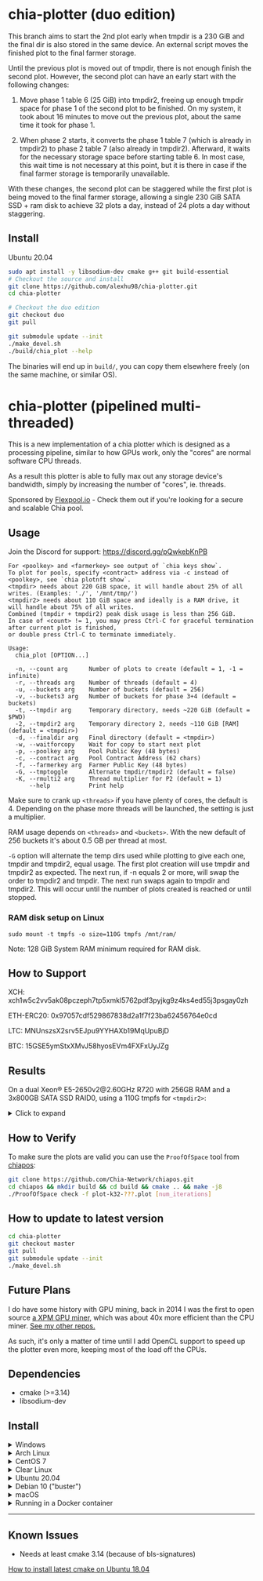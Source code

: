 # chia-plotter (duo edition)

This branch aims to start the 2nd plot early when tmpdir is a 230 GiB and the final dir is also stored in the same device.
An external script moves the finished plot to the final farmer storage.

Until the previous plot is moved out of tmpdir, there is not enough finish the second plot. However, the second plot can have
an early start with the following changes:

1. Move phase 1 table 6 (25 GiB) into tmpdir2, freeing up enough tmpdir space for phase 1 of the second plot to be finished.
On my system, it took about 16 minutes to move out the previous plot, about the same time it took for phase 1.

2. When phase 2 starts, it converts the phase 1 table 7 (which is already in tmpdir2) to phase 2 table 7 (also already in tmpdir2).
Afterward, it waits for the necessary storage space before starting table 6. In most case, this wait time is not necessary at this
point, but it is there in case if the final farmer storage is temporarily unavailable.

With these changes, the second plot can be staggered while the first plot is being moved to the final farmer storage, allowing a
single 230 GiB SATA SSD + ram disk to achieve 32 plots a day, instead of 24 plots a day without staggering.

## Install

  <summary>Ubuntu 20.04</summary>
  
  ```bash
  sudo apt install -y libsodium-dev cmake g++ git build-essential
  # Checkout the source and install
  git clone https://github.com/alexhu98/chia-plotter.git 
  cd chia-plotter

  # Checkout the duo edition
  git checkout duo
  git pull

  git submodule update --init
  ./make_devel.sh
  ./build/chia_plot --help
  ```

  The binaries will end up in `build/`, you can copy them elsewhere freely (on the same machine, or similar OS).


# chia-plotter (pipelined multi-threaded)

This is a new implementation of a chia plotter which is designed as a processing pipeline,
similar to how GPUs work, only the "cores" are normal software CPU threads.

As a result this plotter is able to fully max out any storage device's bandwidth,
simply by increasing the number of "cores", ie. threads.

Sponsored by [Flexpool.io](https://www.flexpool.io/) - Check them out if you're looking for a secure and scalable Chia pool.

## Usage

Join the Discord for support: https://discord.gg/pQwkebKnPB

```
For <poolkey> and <farmerkey> see output of `chia keys show`.
To plot for pools, specify <contract> address via -c instead of <poolkey>, see `chia plotnft show`.
<tmpdir> needs about 220 GiB space, it will handle about 25% of all writes. (Examples: './', '/mnt/tmp/')
<tmpdir2> needs about 110 GiB space and ideally is a RAM drive, it will handle about 75% of all writes.
Combined (tmpdir + tmpdir2) peak disk usage is less than 256 GiB.
In case of <count> != 1, you may press Ctrl-C for graceful termination after current plot is finished,
or double press Ctrl-C to terminate immediately.

Usage:
  chia_plot [OPTION...]

  -n, --count arg      Number of plots to create (default = 1, -1 = infinite)
  -r, --threads arg    Number of threads (default = 4)
  -u, --buckets arg    Number of buckets (default = 256)
  -v, --buckets3 arg   Number of buckets for phase 3+4 (default = buckets)
  -t, --tmpdir arg     Temporary directory, needs ~220 GiB (default = $PWD)
  -2, --tmpdir2 arg    Temporary directory 2, needs ~110 GiB [RAM] (default = <tmpdir>)
  -d, --finaldir arg   Final directory (default = <tmpdir>)
  -w, --waitforcopy    Wait for copy to start next plot
  -p, --poolkey arg    Pool Public Key (48 bytes)
  -c, --contract arg   Pool Contract Address (62 chars)
  -f, --farmerkey arg  Farmer Public Key (48 bytes)
  -G, --tmptoggle      Alternate tmpdir/tmpdir2 (default = false)
  -K, --rmulti2 arg    Thread multiplier for P2 (default = 1)
      --help           Print help
```

Make sure to crank up `<threads>` if you have plenty of cores, the default is 4.
Depending on the phase more threads will be launched, the setting is just a multiplier.

RAM usage depends on `<threads>` and `<buckets>`.
With the new default of 256 buckets it's about 0.5 GB per thread at most.

`-G` option will alternate the temp dirs used while plotting to give each one, tmpdir and tmpdir2, equal usage. The first plot creation will use tmpdir and tmpdir2 as expected. The next run, if -n equals 2 or more, will swap the order to tmpdir2 and tmpdir. The next run swaps again to tmpdir and tmpdir2. This will occur until the number of plots created is reached or until stopped.

### RAM disk setup on Linux
`sudo mount -t tmpfs -o size=110G tmpfs /mnt/ram/`

Note: 128 GiB System RAM minimum required for RAM disk.

## How to Support

XCH: xch1w5c2vv5ak08pczeph7tp5xmkl5762pdf3pyjkg9z4ks4ed55j3psgay0zh

ETH-ERC20: 0x97057cdf529867838d2a1f7f23ba62456764e0cd

LTC: MNUnszsX2srv5EJpu9YYHAXb19MqUpuBjD

BTC: 15GSE5ymStxXMvJ58hyosEVm4FXFxUyJZg

## Results

On a dual Xeon® E5-2650v2<span>@</span>2.60GHz R720 with 256GB RAM and a 3x800GB SATA SSD RAID0, using a 110G tmpfs for `<tmpdir2>`:

<details>
  <summary>Click to expand</summary>
  
  ```
  Number of Threads: 16
  Number of Buckets: 2^8 (256)
  Working Directory:   /mnt/tmp3/chia/tmp/ 
  Working Directory 2: /mnt/tmp3/chia/tmp/ram/
  [P1] Table 1 took 17.2488 sec
  [P1] Table 2 took 145.011 sec, found 4294911201 matches
  [P1] Table 3 took 170.86 sec, found 4294940789 matches
  [P1] Table 4 took 203.713 sec, found 4294874801 matches
  [P1] Table 5 took 201.346 sec, found 4294830453 matches
  [P1] Table 6 took 195.928 sec, found 4294681297 matches
  [P1] Table 7 took 158.053 sec, found 4294486972 matches
  Phase 1 took 1092.2 sec
  [P2] max_table_size = 4294967296
  [P2] Table 7 scan took 15.5542 sec
  [P2] Table 7 rewrite took 37.7806 sec, dropped 0 entries (0 %)
  [P2] Table 6 scan took 46.7014 sec
  [P2] Table 6 rewrite took 65.7315 sec, dropped 581295425 entries (13.5352 %)
  [P2] Table 5 scan took 45.4663 sec
  [P2] Table 5 rewrite took 61.9683 sec, dropped 761999997 entries (17.7423 %)
  [P2] Table 4 scan took 44.8217 sec
  [P2] Table 4 rewrite took 61.36 sec, dropped 828847725 entries (19.2985 %)
  [P2] Table 3 scan took 44.9121 sec
  [P2] Table 3 rewrite took 61.5872 sec, dropped 855110820 entries (19.9097 %)
  [P2] Table 2 scan took 43.641 sec
  [P2] Table 2 rewrite took 59.6939 sec, dropped 865543167 entries (20.1528 %)
  Phase 2 took 620.488 sec
  Wrote plot header with 268 bytes
  [P3-1] Table 2 took 73.1018 sec, wrote 3429368034 right entries
  [P3-2] Table 2 took 42.3999 sec, wrote 3429368034 left entries, 3429368034 final
  [P3-1] Table 3 took 68.9318 sec, wrote 3439829969 right entries
  [P3-2] Table 3 took 43.8179 sec, wrote 3439829969 left entries, 3439829969 final
  [P3-1] Table 4 took 71.3236 sec, wrote 3466027076 right entries
  [P3-2] Table 4 took 46.2887 sec, wrote 3466027076 left entries, 3466027076 final
  [P3-1] Table 5 took 70.6369 sec, wrote 3532830456 right entries
  [P3-2] Table 5 took 45.5857 sec, wrote 3532830456 left entries, 3532830456 final
  [P3-1] Table 6 took 75.8534 sec, wrote 3713385872 right entries
  [P3-2] Table 6 took 48.8266 sec, wrote 3713385872 left entries, 3713385872 final
  [P3-1] Table 7 took 83.2586 sec, wrote 4294486972 right entries
  [P3-2] Table 7 took 56.3803 sec, wrote 4294486972 left entries, 4294486972 final
  Phase 3 took 733.323 sec, wrote 21875928379 entries to final plot
  [P4] Starting to write C1 and C3 tables  
  [P4] Finished writing C1 and C3 tables   
  [P4] Writing C2 table
  [P4] Finished writing C2 table
  Phase 4 took 84.6697 sec, final plot size is 108828428322 bytes
  Total plot creation time was 2530.76 sec 
  ```
</details>

## How to Verify

To make sure the plots are valid you can use the `ProofOfSpace` tool from [chiapos](https://github.com/Chia-Network/chiapos):

```bash
git clone https://github.com/Chia-Network/chiapos.git
cd chiapos && mkdir build && cd build && cmake .. && make -j8
./ProofOfSpace check -f plot-k32-???.plot [num_iterations]
```

## How to update to latest version

```bash
cd chia-plotter
git checkout master
git pull
git submodule update --init
./make_devel.sh
```

## Future Plans

I do have some history with GPU mining, back in 2014 I was the first to open source [a XPM GPU miner,](https://github.com/madMAx43v3r/xpmclient)
which was about 40x more efficient than the CPU miner. [See my other repos.](https://github.com/madMAx43v3r?tab=repositories)

As such, it's only a matter of time until I add OpenCL support to speed up the plotter even more,
keeping most of the load off the CPUs.

## Dependencies

- cmake (>=3.14)
- libsodium-dev

## Install

<details>
  <summary>Windows</summary>
  
  Binaries built by [stotiks](https://github.com/stotiks) can be found here:
https://github.com/stotiks/chia-plotter/releases

</details>

<details>
  <summary>Arch Linux</summary>

  First, install dependencies from pacman:
  ```bash
  sudo pacman -S cmake libsodium gmp gcc11
  ```
  Then, clone and compile the project:
  ```bash
  # Checkout the source and install
  git clone https://github.com/madMAx43v3r/chia-plotter.git
  cd chia-plotter

  git submodule update --init
  ./make_devel.sh
  ./build/chia_plot --help
  ```
</details>

<details>
  <summary>CentOS 7</summary>
  
  ```bash
  git clone https://github.com/madMAx43v3r/chia-plotter.git
  cd chia-plotter

  git submodule update --init
  sudo yum install epel-release -y
  sudo yum install cmake3 libsodium libsodium-static -y
  ln /usr/bin/cmake3 /usr/bin/cmake
  # Install a package with repository for your system:
  # On CentOS, install package centos-release-scl available in CentOS repository:
  sudo yum install centos-release-scl -y
  # Install the collection:
  sudo yum install devtoolset-7 -y
  # Start using software collections:
  scl enable devtoolset-7 bash
  ./make_devel.sh
  ./build/chia_plot --help
  ```
</details>

<details>
  <summary>Clear Linux</summary>
  
  ```bash
  sudo swupd update
  sudo swupd bundle-add c-basic devpkg-libsodium git wget

  echo PATH=$PATH:/usr/local/bin/ # for statically compiled cmake if not already in your PATH

  # Install libsodium
  cd /tmp
  wget https://download.libsodium.org/libsodium/releases/LATEST.tar.gz
  tar -xvf LATEST.tar.gz
  cd libsodium-stable
  ./configure
  make && make check
  sudo make install
  # Checkout the source and install
  cd ~/
  git clone https://github.com/madMAx43v3r/chia-plotter.git 
  cd ~/chia-plotter
  git submodule update --init
  ./make_devel.sh
  ./build/chia_plot --help
  ```
</details>

<details>
  <summary>Ubuntu 20.04</summary>
  
  ```bash
  sudo apt install -y libsodium-dev cmake g++ git build-essential
  # Checkout the source and install
  git clone https://github.com/madMAx43v3r/chia-plotter.git 
  cd chia-plotter

  git submodule update --init
  ./make_devel.sh
  ./build/chia_plot --help
  ```

  The binaries will end up in `build/`, you can copy them elsewhere freely (on the same machine, or similar OS).
</details>

<details>
  <summary>Debian 10 ("buster")</summary>

  Make sure to add buster-backports to your sources.list otherwise the installation will fail because an older cmake version. See the [debian backport documentation](https://backports.debian.org/Instructions/) for reference.

  ```bash
  # Install cmake 3.16 from buster-backports
  sudo apt install -t buster-backports cmake
  sudo apt install -y libsodium-dev g++ git
  # Checkout the source and install
  git clone https://github.com/madMAx43v3r/chia-plotter.git 
  cd chia-plotter

  git submodule update --init
  ./make_devel.sh
  ./build/chia_plot --help
  ```
  The binaries will end up in `build/`, you can copy them elsewhere freely (on the same machine, or similar OS).
</details>

<details>
  <summary>macOS</summary>
  
  First you need to install the [Brew](https://brew.sh/) package manager and [Xcode](https://apps.apple.com/app/xcode/id497799835) OR [Xcode Command Line Tools](https://developer.apple.com/download/).
  ```bash
  # Download Xcode Command Line Tools (skip if you already have Xcode)
  xcode-select --install

  # Now download chia-plotter's dependencies
  brew install libsodium cmake git autoconf automake libtool wget
  brew link cmake

  # If you downloaded Xcode run these:
  sudo ln -s /usr/local/include/sodium.h /Applications/Xcode.app/Contents/Developer/Platforms/MacOSX.platform/Developer/SDKs/MacOSX.sdk/usr/include/
  sudo ln -s /usr/local/include/sodium /Applications/Xcode.app/Contents/Developer/Platforms/MacOSX.platform/Developer/SDKs/MacOSX.sdk/usr/include/

  # If you downloaded CommandLineTools run these:
  sudo ln -s /usr/local/include/sodium.h /Library/Developer/CommandLineTools/usr/include
  sudo ln -s /usr/local/include/sodium /Library/Developer/CommandLineTools/usr/include

  ```

  Confirm which directory you have on YOUR Mac before applying following commands
  ```
  # For x86_64 Macs
  wget https://raw.githubusercontent.com/facebookincubator/fizz/master/build/fbcode_builder/CMake/FindSodium.cmake -O /usr/local/opt/cmake/share/cmake/Modules/FindSodium.cmake
  ```
   or
  ``` 
  # For ARM64 (M1) Macs
  wget https://raw.githubusercontent.com/facebookincubator/fizz/master/build/fbcode_builder/CMake/FindSodium.cmake -O /opt/homebrew/Cellar/cmake/*/share/cmake/Modules/FindSodium.cmake
  ```

  ```
  git clone https://github.com/madMAx43v3r/chia-plotter.git 
  cd chia-plotter
  git submodule update --init
  ./make_devel.sh
  ./build/chia_plot --help
  ```
  If a maximum open file limit error occurs (as default OS setting is 256, which is too low for default bucket size of `256`), run this before starting the plotter
  ```
  ulimit -n 3000
  ```
  This file limit change will only affect the current session.
</details>

<details>
  <summary>Running in a Docker container</summary>

  In some setups and scenarios, it could be useful to run your plotter inside a Docker container. This could be potentially useful while running `chia-plotter` in Windows.

  To do so, [install Docker](https://docs.docker.com/get-docker/) on your computer and them run the following command:

  ```sh
  docker run \
    -v <path-to-your-tmp-dir>:/mnt/harvester \
    -v <path-to-your-final-dir>:/mnt/farm \
    odelucca/chia-plotter \
      -t /mnt/harvester/ \
      -d /mnt/farm/ \
      -p <pool-key> \
      -f <farm-key> \
      -r <number-of-CPU-cores>
  ```
  > 💡 You can provide any of the plotter arguments after the image name (`odelucca/chia-plotter`)

  In a Linux benchmark, we were able to find that running in Docker is only 5% slower than running in native OS.

  For Windows users, you should check if your Docker configuration has any RAM or CPU limits. Since Docker runs inside HyperV, that could potentially constrain your hardware usage. In any case, you can set the RAM limits with the `-m` flag (after the `docker run` command).

  ### Regarding multithread in Docker

  While running in Windows, you may need to proper configure your Docker to allow multi CPUs. You can do so by following [this article](https://www.thorsten-hans.com/docker-container-cpu-limits-explained/)

  In a nutshell, you could also pass the `--cpus` flag to your `docker run` command in order to achieve the same result.

  So, for example, the following command...
  ```sh
  docker run \
    -v <path-to-your-tmp-dir>:/mnt/harvester \
    -v <path-to-your-final-dir>:/mnt/farm \
    -m 8G \
    --cpus 8 \
    odelucca/chia-plotter \
      -t /mnt/harvester/ \
      -d /mnt/farm/ \
      -p <pool-key> \
      -f <farm-key> \
      -r 8
  ```

  ...would run your plotter with 8 CPU cores and 8GB of RAM.

  ### Building a Docker container
  Make sure your submodules are up-to-date by running `git submodule update --init`, then simply build with `docker build .`
</details>

---

## Known Issues

- Needs at least cmake 3.14 (because of bls-signatures)

[How to install latest cmake on Ubuntu 18.04](https://askubuntu.com/questions/1203635/installing-latest-cmake-on-ubuntu-18-04-3-lts-run-via-wsl-openssl-error)
